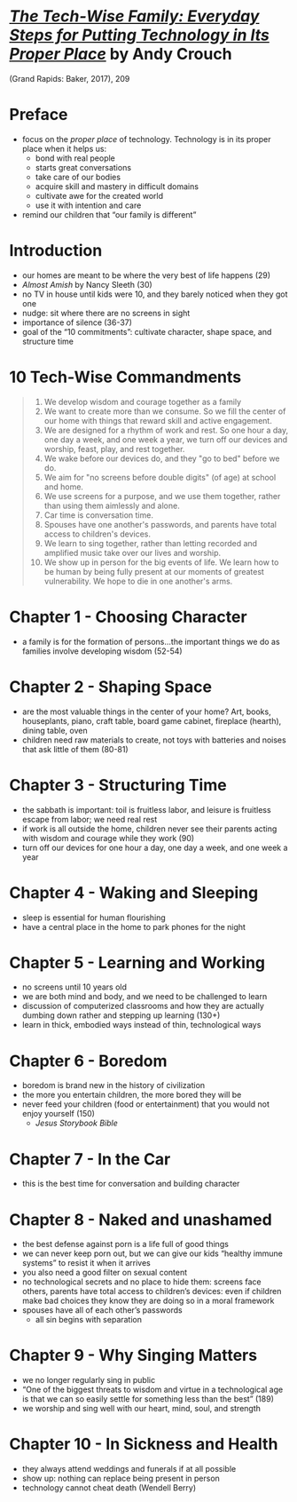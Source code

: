 # [*The Tech-Wise Family: Everyday Steps for Putting Technology in Its Proper Place*](https://www.amazon.com/Tech-Wise-Family-Everyday-Putting-Technology/dp/0801018668/ref=sr_1_1?ie=UTF8&qid=1542477081&sr=8-1&keywords=the+tech+wise+family) by Andy Crouch

(Grand Rapids: Baker, 2017), 209

# Preface
- focus on the *proper place* of technology. Technology is in its proper place when it helps us:
  - bond with real people
  - starts great conversations 
  - take care of our bodies
  - acquire skill and mastery in difficult domains
  - cultivate awe for the created world
  - use it with intention and care 
- remind our children that “our family is different”

# Introduction
- our homes are meant to be where the very best of life happens (29)
- *Almost Amish* by Nancy Sleeth (30)
- no TV in house until kids were 10, and they barely noticed when they got one 
- nudge: sit where there are no screens in sight 
- importance of silence (36-37)
- goal of the “10 commitments”: cultivate character, shape space, and structure time 


# 10 Tech-Wise Commandments
> 1. We develop wisdom and courage together as a family
> 2. We want to create more than we consume. So we fill the center of our home with things that reward skill and active engagement.
> 3. We are designed for a rhythm of work and rest. So one hour a day, one day a week, and one week a year, we turn off our devices and worship, feast, play, and rest together.
> 4. We wake before our devices do, and they "go to bed" before we do.
> 5. We aim for "no screens before double digits" (of age) at school and home.
> 6. We use screens for a purpose, and we use them together, rather than using them aimlessly and alone.
> 7. Car time is conversation time.
> 8. Spouses have one another's passwords, and parents have total access to children's devices.
> 9. We learn to sing together, rather than letting recorded and amplified music take over our lives and worship.
> 10. We show up in person for the big events of life. We learn how to be human by being fully present at our moments of greatest vulnerability. We hope to die in one another's arms.

# Chapter 1 - Choosing Character 
- a family is for the formation of persons...the important things we do as families involve developing wisdom (52-54)

# Chapter 2 - Shaping Space
- are the most valuable things in the center of your home? Art, books, houseplants, piano, craft table,  board game cabinet, fireplace (hearth), dining table, oven
- children need raw materials to create, not toys with batteries and noises that ask little of them (80-81)

# Chapter 3 - Structuring Time
- the sabbath is important: toil is fruitless labor, and leisure is fruitless escape from labor; we need real rest 
- if work is all outside the home, children never see their parents acting with wisdom and courage while they work (90)
- turn off our devices for one hour a day, one day a week, and one week a year 

# Chapter 4 - Waking and Sleeping
- sleep is essential for human flourishing 
- have a central place in the home to park phones for the night 

# Chapter 5 - Learning and Working
- no screens until 10 years old
- we are both mind and body, and we need to be challenged to learn 
- discussion of computerized classrooms and how they are actually dumbing down rather and stepping up learning (130+)
- learn in thick, embodied ways instead of thin, technological ways

# Chapter 6 - Boredom
- boredom is brand new in the history of civilization 
- the more you entertain children, the more bored they will be 
- never feed your children (food or entertainment) that you would not enjoy yourself (150)
  - *Jesus Storybook Bible*

# Chapter 7 - In the Car 
- this is the best time for conversation and building character

# Chapter 8 - Naked and unashamed 
- the best defense against porn is a life full of good things 
- we can never keep porn out, but we can give our kids “healthy immune systems” to resist it when it arrives
- you also need a good filter on sexual content 
- no technological secrets and no place to hide them: screens face others, parents have total access to children’s devices: even if children make bad choices they know they are doing so in a moral framework 
- spouses have all of each other’s passwords
  - all sin begins with separation

# Chapter 9 - Why Singing Matters
- we no longer regularly sing in public 
- “One of the biggest threats to wisdom and virtue in a technological age is that we can so easily settle for something less than the best” (189)
- we worship and sing well with our heart, mind, soul, and strength 

# Chapter 10 - In Sickness and Health
- they always attend weddings and funerals if at all possible 
- show up: nothing can replace being present in person
- technology cannot cheat death (Wendell Berry)